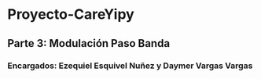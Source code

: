 # Proyecto-CareYipy
## Parte 3: Modulación Paso Banda

### Encargados: Ezequiel Esquivel Nuñez y Daymer Vargas Vargas
